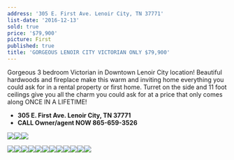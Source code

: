 ```yaml
---
address: '305 E. First Ave. Lenoir City, TN 37771'
list-date: '2016-12-13'
sold: true
price: '$79,900'
picture: First
published: true
title: 'GORGEOUS LENOIR CITY VICTORIAN ONLY $79,900'
---
```



Gorgeous 3 bedroom Victorian in Downtown Lenoir City location! Beautiful hardwoods and fireplace make this warm and inviting home everything you could ask for in a rental property or first home. Turret on the side and 11 foot ceilings give you all the charm you could ask for at a price that only comes along ONCE IN A LIFETIME!

* **305 E. First Ave. Lenoir City, TN 37771**
* **CALL Owner/agent NOW 865-659-3526**

![](/uploads/versions/p1480593---x----4000-3000x---.JPG)![](/uploads/versions/p1480597---x----4000-3000x---.JPG)![](/uploads/versions/p1480600---x----4000-3000x---.JPG)

![](/uploads/versions/p1480620---x----4000-3000x---.JPG)![](/uploads/versions/p1480621---x----4000-3000x---.JPG)![](/uploads/versions/p1480603---x----4000-3000x---.JPG)![](/uploads/versions/p1480605---x----4000-3000x---.JPG)![](/uploads/versions/p1480608---x----4000-3000x---.JPG)![](/uploads/versions/p1480601---x----4000-3000x---.JPG)![](/uploads/versions/p1480613---x----4000-3000x---.JPG)![](/uploads/versions/p1480618---x----4000-3000x---.JPG)![](/uploads/versions/p1480614---x----4000-3000x---.JPG)![](/uploads/versions/p1480615---x----4000-3000x---.JPG)![](/uploads/versions/p1480616---x----4000-3000x---.JPG)![](/uploads/versions/p1480621---x----4000-3000x---.JPG)